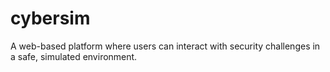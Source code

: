 # cybersim
 A web-based platform where users can interact with security challenges in a safe, simulated environment.

